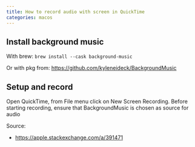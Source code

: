 ```yaml
---
title: How to record audio with screen in QuickTime
categories: macos
---
```


## Install background music
With brew:
`brew install --cask background-music`

Or with pkg from:
<https://github.com/kyleneideck/BackgroundMusic>

## Setup and record
Open QuickTime, from File menu click on New Screen Recording. Before starting recording, ensure that BackgroundMusic is chosen as source for audio


Source:
 * <https://apple.stackexchange.com/a/391471>